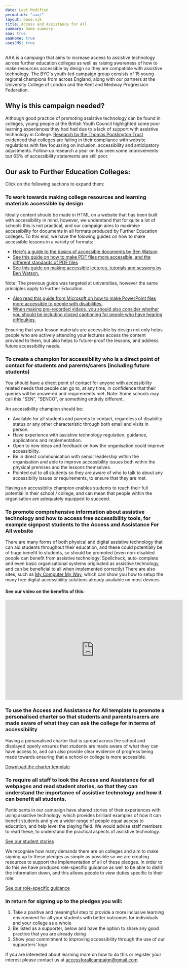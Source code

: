 ```yaml
---
date: Last Modified
permalink: "aaa/"
layout: base.njk
title: Access and Assistance for All
summary: Some summary
aaa: true
aaaHome: true
usesCMS: true
---
```


AAA is a campaign that aims to increase access to assistive technology across further education colleges as well as raising awareness of how to make resources accessible by design so they are compatible with assistive technology. The BYC's youth-led campaign group consists of 15 young regional champions from across England, along with our partners at the University College of London and the Kent and Medway Progression Federation.

## Why is this campaign needed?

Although good practice of promoting assistive technology can be found in colleges, young people at the British Youth Council highlighted some poor learning experiences they had had due to a lack of support with assistive technology in College. [Research by the Thomas Pocklington Trust](https://www.pocklington-trust.org.uk/student-support/professionals/technology-and-accessibility-in-fe-research/) evidenced that colleges are failing in their compliance with website regulations with few focussing on inclusion, accessibility and anticipatory adjustments. Follow-up research a year on has seen some improvements but 63% of accessibility statements are still poor.

## Our ask to Further Education Colleges:

Click on the following sections to expand them:

<h3 class="accordion">To work towards making college resources and learning materials accessible by design</h3>
<div class="accordion__panel">

Ideally content should be made in HTML on a website that has been built with accessibility in mind, however, we understand that for quite a lot of schools this is not practical, and our campaign aims to maximise accessibility for documents in all formats produced by Further Education colleges. To this end, we have the folowing guides on how to make accessible lessons in a variety of formats:
 
* [Here's a guide to the basics of accessible documents by Ben Watson](https://www.makethingsaccessible.com/guides/accessible-document-basics/)
* [See this guide on how to make PDF files more accessible, and the different standards of PDF files](https://www.makethingsaccessible.com/guides/wait-there-s-more-than-one-type-of-pdf-pdf-standards-and-how-they-differ-in-terms-of-accessibility/)
* [See this guide on making accessible lectures, tutorials and sessions by Ben Watson.](https://www.makethingsaccessible.com/guides/accessible-lectures-tutorials-and-sessions/)

Note: The previous guide was targeted at universities, however the same principles apply to Further Education.

* [Also read this guide from Microsoft on how to make PowerPoint files more accessible to people with disabilities.](https://support.microsoft.com/en-us/office/make-your-powerpoint-presentations-accessible-to-people-with-disabilities-6f7772b2-2f33-4bd2-8ca7-dae3b2b3ef25)
* [When making pre-recorded videos, you should also consider whether you should be including closed captioning for people who have hearing difficulties.](https://www.makethingsaccessible.com/guides/captions-and-transcripts-for-use-in-content/)

Ensuring that your lesson materials are accessible by design not only helps people who are actively attending your lectures access the content provided to them, but also helps to future-proof the lessons, and address future accessibility needs.

</div>

<h3 class="accordion">To create a champion for accessibility who is a direct point of contact for students and parents/carers (including future students)</h3>
<div class="accordion__panel">

You should have a direct point of contact for anyone with accessibility related needs that people can go to, at any time, in confidence that their queries will be answered and requirements met. Note: Some schools may call this "SEN", "SENCO", or something entirely different.

An accessibility champion should be:

*   Available for all students and parents to contact, regardless of disability status or any other characteristic through both email and visits in person.
*   Have experience with assistive technology regulation, guidance, applications and implementation.
*   Open to new ideas and feedback on how the organisation could improve accessibility.
*   Be in direct communication with senior leadership within the organisation and able to improve accessibility issues both within the physical premises and the lessons themselves.
*   Pointed out to all students so they are aware of who to talk to about any accessibilty issues or requirements, to ensure that they are met.

Having an accessiblity champion enables students to reach their full potential in their school / college, and can mean that people within the organisation are adequately equipped to succeed.

</div>

<h3 class="accordion">To promote comprehensive information about assistive technology and how to access free accessibility tools, for example signpost students to the Access and Assistance For All website</h3>
<div class="accordion__panel">

There are many forms of both physical and digital assistive technology that can aid students throughout their education, and these could potentially be of huge benefit to students, so should be promoted (even non-disabled people can benefit from assistive technology! Spellcheck, auto-complete and even basic organisational systems originated as assistive technology, and can be beneficial to all when implemented correctly) There are also sites, such as [My Computer My Way](https://mcmw.abilitynet.org.uk/), which can show you how to setup the many free digital accessibility solutions already available on most devices.

#### See our video on the benefits of this:

<iframe width="560" height="315" src="https://www.youtube-nocookie.com/embed/31hyupkkyqI" title="YouTube video player" frameborder="0" allow="accelerometer; autoplay; clipboard-write; encrypted-media; gyroscope; picture-in-picture; web-share" allowfullscreen></iframe>

</div>

<h3 class="accordion">To use the Access and Assistance for All template to promote a <b>personalised charter</b> so that students and parents/carers are made aware of what they can ask the college for in terms of accessibility</h3>
<div class="accordion__panel">

Having a personalised charter that is spread across the school and displayed openly ensures that students are made aware of what they can have access to, and can also provide clear evidence of progress being made towards ensuring that a school or college is more accessible.

[Download the charter template](/img/charter.docx)
</div>

<h3 class="accordion">To require all staff to look the Access and Assistance for all webpages and read student stories, so that they can understand the importance of assistive technology and how it can benefit all students.</h3>
<div class="accordion__panel">
  
Participants in our campaign have shared stories of their experiences with using assistive technology, which provides brilliant examples of how it can benefit students and give a wider range of people equal access to education, and help level the playing field. We would advise staff members to read these, to understand the practical aspects of assistive technology.

[See our student stories](/aaa/student-stories/)

</div>

We recognise how many demands there are on colleges and aim to make signing up to these pledges as simple as possible so we are creating resources to support the implementation of all of these pledges. In order to do this we have produced role-specific guidance as well to be able to distill the information down, and this allows people to view duties specific to their role:

[See our role-specific guidance](/aaa/roles/)

### In return for signing up to the pledges you will:

1.  Take a positive and meaningful step to provide a more inclusive learning environment for all your students with better outcomes for individuals and your college as a whole
2.  Be listed as a supporter, below and have the option to share any good practice that you are already doing
3.  Show your commitment to improving accessibility through the use of our supporters’ logo

If you are interested about learning more on how to do this or register your interest please contact us at [accessforallcampaign@gmail.com](mailto:accessforallcampaign@gmail.com).